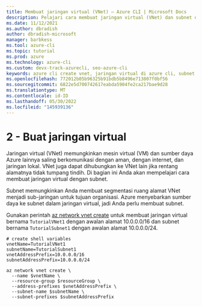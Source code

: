 ```yaml
---
title: Membuat jaringan virtual (VNet) – Azure CLI | Microsoft Docs
description: Pelajari cara membuat jaringan virtual (VNet) dan subnet dengan Azure CLI.
ms.date: 11/12/2021
ms.author: dbradish
author: dbradish-microsoft
manager: barbkess
ms.tool: azure-cli
ms.topic: tutorial
ms.prod: azure
ms.technology: azure-cli
ms.custom: devx-track-azurecli, seo-azure-cli
keywords: azure cli create vnet, jaringan virtual di azure cli, subnet di jaringan virtual
ms.openlocfilehash: 772012b05b96325b91bdb5b8496e713807f0bf56
ms.sourcegitcommit: 6822e5d700742617eabda5904fe2ca217bae9d28
ms.translationtype: MT
ms.contentlocale: id-ID
ms.lasthandoff: 05/30/2022
ms.locfileid: "145939136"
---
```

# <a name="2---create-a-virtual-network"></a>2 - Buat jaringan virtual

Jaringan virtual (VNet) memungkinkan mesin virtual (VM) dan sumber daya Azure lainnya saling berkomunikasi dengan aman, dengan internet, dan jaringan lokal. VNet juga dapat dihubungkan ke VNet lain jika rentang alamatnya tidak tumpang tindih. Di bagian ini Anda akan mempelajari cara membuat jaringan virtual dengan subnet.

Subnet memungkinkan Anda membuat segmentasi ruang alamat VNet menjadi sub-jaringan untuk tujuan organisasi. Azure menyebarkan sumber daya ke subnet dalam jaringan virtual, jadi Anda perlu membuat subnet.

Gunakan perintah [az network vnet create](/cli/azure/network/vnet#az_network_vnet_create) untuk membuat jaringan virtual bernama `TutorialVNet1` dengan awalan alamat 10.0.0.0/16 dan subnet bernama `TutorialSubnet1` dengan awalan alamat 10.0.0.0/24.

```azurecli-interactive
# create shell variables
vnetName=TutorialVNet1
subnetName=TutorialSubnet1
vnetAddressPrefix=10.0.0.0/16
subnetAddressPrefix=10.0.0.0/24

az network vnet create \
  --name $vnetName \
  --resource-group $resourceGroup \
  --address-prefixes $vnetAddressPrefix \
  --subnet-name $subnetName \
  --subnet-prefixes $subnetAddressPrefix
```
